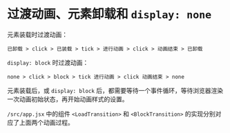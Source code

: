 # 过渡动画、元素卸载和 `display: none`

元素装载时过渡动画：

```
已卸载 > click > 已装载 > tick > 进行动画 > click > 动画结束 > 已卸载
```

`display: block` 时过渡动画：

```
none > click > block > tick 进行动画 > click 动画结束 > none
```

元素装载后，或 `display: block` 后，都需要等待一个事件循环，等待浏览器渲染一次动画初始状态，再开始动画样式的设置。

`/src/app.jsx` 中的组件 `<LoadTransition>` 和 `<BlockTransition>` 的实现分别对应了上面两个动画过程。
